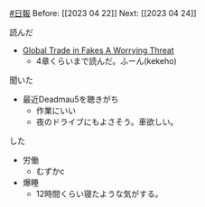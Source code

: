 [#日報](日報/日報.md)
Before: [[2023 04 22]]
Next: [[2023 04 24]]

読んだ
- [Global Trade in Fakes A Worrying Threat](https://www.oecd.org/publications/global-trade-in-fakes-74c81154-en.htm)
	- 4章くらいまで読んだ。ふーん(kekeho)


聞いた
- 最近Deadmau5を聴きがち
	- 作業にいい
	- 夜のドライブにもよさそう。車欲しい。

した
- 労働
	- むずかc
- 爆睡
	- 12時間くらい寝たような気がする。
